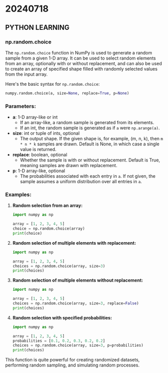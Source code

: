 # 20240718

## PYTHON LEARNING

### np.random.choice

The `np.random.choice` function in NumPy is used to generate a random sample from a given 1-D array. It can be used to select random elements from an array, optionally with or without replacement, and can also be used to create an array of specified shape filled with randomly selected values from the input array.

Here's the basic syntax for `np.random.choice`:

```python
numpy.random.choice(a, size=None, replace=True, p=None)
```

### Parameters:

* **a**: 1-D array-like or int
  * If an array-like, a random sample is generated from its elements.
  * If an int, the random sample is generated as if `a` were `np.arange(a)`.
* **size**: int or tuple of ints, optional
  * The output shape. If the given shape is, for example, (m, n, k), then `m * n * k` samples are drawn. Default is None, in which case a single value is returned.
* **replace**: boolean, optional
  * Whether the sample is with or without replacement. Default is True, meaning samples are drawn with replacement.
* **p**: 1-D array-like, optional
  * The probabilities associated with each entry in `a`. If not given, the sample assumes a uniform distribution over all entries in `a`.

### Examples:

1.  **Random selection from an array:**

    ```python
    import numpy as np

    array = [1, 2, 3, 4, 5]
    choice = np.random.choice(array)
    print(choice)
    ```
2.  **Random selection of multiple elements with replacement:**

    ```python
    import numpy as np

    array = [1, 2, 3, 4, 5]
    choices = np.random.choice(array, size=3)
    print(choices)
    ```
3.  **Random selection of multiple elements without replacement:**

    ```python
    import numpy as np

    array = [1, 2, 3, 4, 5]
    choices = np.random.choice(array, size=3, replace=False)
    print(choices)
    ```
4.  **Random selection with specified probabilities:**

    ```python
    import numpy as np

    array = [1, 2, 3, 4, 5]
    probabilities = [0.1, 0.2, 0.3, 0.2, 0.2]
    choices = np.random.choice(array, size=3, p=probabilities)
    print(choices)
    ```

This function is quite powerful for creating randomized datasets, performing random sampling, and simulating random processes.
